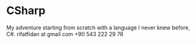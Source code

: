 # CSharp

My adventure starting from scratch with a language I never knew before, C#.
rifatfidan at gmail com
+90 543 222 29 78
